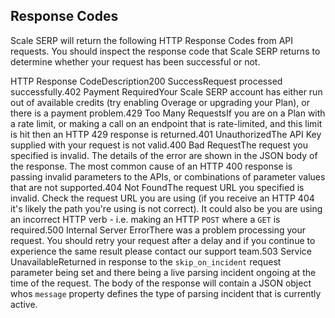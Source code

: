 Response Codes
--------------

Scale SERP will return the following HTTP Response Codes from API requests. You should inspect the response code that Scale SERP returns to determine whether your request has been successful or not.

HTTP Response CodeDescription200 SuccessRequest processed successfully.402 Payment RequiredYour Scale SERP account has either run out of available credits (try enabling Overage or upgrading your Plan), or there is a payment problem.429 Too Many RequestsIf you are on a Plan with a rate limit, or making a call on an endpoint that is rate-limited, and this limit is hit then an HTTP 429 response is returned.401 UnauthorizedThe API Key supplied with your request is not valid.400 Bad RequestThe request you specified is invalid. The details of the error are shown in the JSON body of the response. The most common cause of an HTTP 400 response is passing invalid parameters to the APIs, or combinations of parameter values that are not supported.404 Not FoundThe request URL you specified is invalid. Check the request URL you are using (if you receive an HTTP 404 it's likely the path you're using is not correct). It could also be you are using an incorrect HTTP verb - i.e. making an HTTP `POST` where a `GET` is required.500 Internal Server ErrorThere was a problem processing your request. You should retry your request after a delay and if you continue to experience the same result please contact our support team.503 Service UnavailableReturned in response to the `skip_on_incident` request parameter being set and there being a live parsing incident ongoing at the time of the request. The body of the response will contain a JSON object whos `message` property defines the type of parsing incident that is currently active.